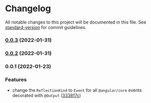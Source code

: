 # Changelog

All notable changes to this project will be documented in this file. See [standard-version](https://github.com/conventional-changelog/standard-version) for commit guidelines.

### [0.0.3](https://github.com/vitale232/typedoc-ngx-theme/compare/v0.0.2...v0.0.3) (2022-01-31)

### [0.0.2](https://github.com/vitale232/typedoc-ngx-theme/compare/v0.0.1...v0.0.2) (2022-01-31)

### 0.0.1 (2022-01-23)

### Features

- change the `ReflectionKind` to `Event` for all `@angular/core` events decorated with `@Output` ([333817c](https://github.com/vitale232/typedoc-ngx-theme/commit/333817c4c292fc1cffa12b67bdacd4ca082290df))
